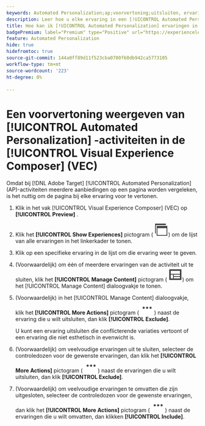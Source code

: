 ```yaml
---
keywords: Automated Personalization;ap;voorvertoning;uitsluiten, ervaring
description: Leer hoe u elke ervaring in een [!UICONTROL Automated Personalization] -activiteit (AP) kunt voorvertonen met behulp van [!UICONTROL Visual Experience Composer] (VEC).
title: Hoe kan ik [!UICONTROL Automated Personalization] ervaringen in VEC voorvertonen?
badgePremium: label="Premium" type="Positive" url="https://experienceleague.adobe.com/docs/target/using/introduction/intro.html?lang=en#premium newtab=true" tooltip="Kijk wat er in Target Premium is opgenomen."
feature: Automated Personalization
hide: true
hidefromtoc: true
source-git-commit: 144a0ff89d11f523cba0780f60db942ca5773105
workflow-type: tm+mt
source-wordcount: '223'
ht-degree: 0%

---
```


# Een voorvertoning weergeven van [!UICONTROL Automated Personalization] -activiteiten in de [!UICONTROL Visual Experience Composer] (VEC)

Omdat bij [!DNL Adobe Target] [!UICONTROL Automated Personalization] (AP)-activiteiten meerdere aanbiedingen op een pagina worden vergeleken, is het nuttig om de pagina bij elke ervaring voor te vertonen.

1. Klik in het vak [!UICONTROL Visual Experience Composer] (VEC) op **[!UICONTROL Preview]** .

1. Klik het **[!UICONTROL Show Experiences]** pictogram ( ![ toon het pictogram van Ervaring ](/help/main/assets/icons/WebPages.svg)) om de lijst van alle ervaringen in het linkerkader te tonen.

1. Klik op een specifieke ervaring in de lijst om die ervaring weer te geven.

1. (Voorwaardelijk) om één of meerdere ervaringen van de activiteit uit te sluiten, klik het **[!UICONTROL Manage Content]** pictogram ( ![ beheer het pictogram van de Inhoud ](/help/main/assets/icons/Experience.svg)) om het [!UICONTROL Manage Content] dialoogvakje te tonen.

1. (Voorwaardelijk) in het [!UICONTROL Manage Content] dialoogvakje, klik het **[!UICONTROL More Actions]** pictogram ( ![ Meer pictogram van Acties ](/help/main/assets/icons/MoreSmallList.svg)) naast de ervaring die u wilt uitsluiten, dan klik **[!UICONTROL Exclude]**.

   U kunt een ervaring uitsluiten die conflicterende variaties vertoont of een ervaring die niet esthetisch in evenwicht is.

1. (Voorwaardelijk) om veelvoudige ervaringen uit te sluiten, selecteer de controledozen voor de gewenste ervaringen, dan klik het **[!UICONTROL More Actions]** pictogram ( ![ Meer pictogram van Acties ](/help/main/assets/icons/MoreSmallList.svg)) naast de ervaringen die u wilt uitsluiten, dan klik **[!UICONTROL Exclude]**.

1. (Voorwaardelijk) om veelvoudige ervaringen te omvatten die zijn uitgesloten, selecteer de controledozen voor de gewenste ervaringen, dan klik het **[!UICONTROL More Actions]** pictogram ( ![ Meer pictogram van Acties ](/help/main/assets/icons/MoreSmallList.svg)) naast de ervaringen die u wilt omvatten, dan klikken **[!UICONTROL Include]**.
